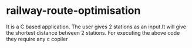 # railway-route-optimisation
It is a C based application. The user gives 2 stations as an input.It will give the shortest distance between 2 stations.
For executing the above code they require any c copiler
